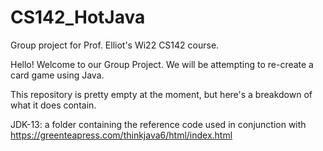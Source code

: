 # CS142_HotJava
Group project for Prof. Elliot's Wi22 CS142 course.

Hello!
Welcome to our Group Project. We will be attempting to re-create a card game using Java. 

This repository is pretty empty at the moment, but here's a breakdown of what it does contain.

JDK-13: a folder containing the reference code used in conjunction with https://greenteapress.com/thinkjava6/html/index.html
